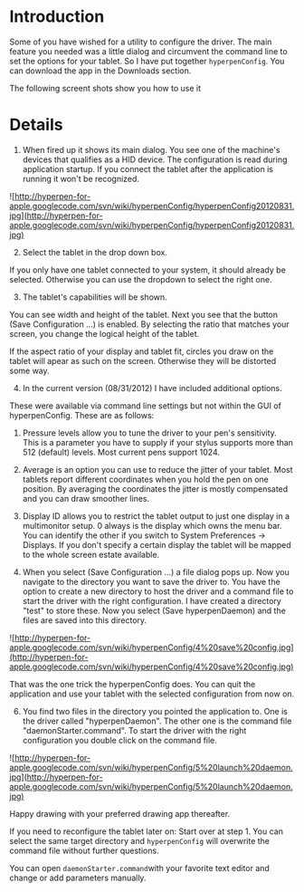 # Introduction #

Some of you have wished for a utility to configure the driver. The main feature you needed was a little dialog and circumvent the command line to set the options for your tablet. So I have put together `hyperpenConfig`. You can download the app in the Downloads section.

The following screent shots show you how to use it


# Details #

1. When fired up it shows its main dialog. You see one of the machine's devices that qualifies as a HID device. The configuration is read during application startup. If you connect the tablet after the application is running it won't be recognized.

![http://hyperpen-for-apple.googlecode.com/svn/wiki/hyperpenConfig/hyperpenConfig20120831.jpg](http://hyperpen-for-apple.googlecode.com/svn/wiki/hyperpenConfig/hyperpenConfig20120831.jpg)

2. Select the tablet in the drop down box.

If you only have one tablet connected to your system, it should already be selected. Otherwise you can use the dropdown to select the right one.

3. The tablet's capabilities will be shown.

You can see width and height of the tablet. Next you see that the button (Save Configuration ...) is enabled. By selecting the ratio that matches your screen, you change the logical height of the tablet.

If the aspect ratio of your display and tablet fit, circles you draw on the tablet will apear as such on the screen. Otherwise they will be distorted some way.

4. In the current version (08/31/2012) I have included additional options.

These were available via command line settings but not within the GUI of hyperpenConfig. These are as follows:
  1. Pressure levels allow you to tune the driver to your pen's sensitivity. This is a parameter you have to supply if your stylus supports more than 512 (default) levels. Most current pens support 1024.
  1. Average is an option you can use to reduce the jitter of your tablet. Most tablets report different coordinates when you hold the pen on one position. By averaging the coordinates the jitter is mostly compensated and you can draw smoother lines.
  1. Display ID allows you to restrict the tablet output to just one display in a multimonitor setup. 0 always is the display which owns the menu bar. You can identify the other if you switch to System Preferences -> Displays. If you don't specify a certain display the tablet will be mapped to the whole screen estate available.

5. When you select (Save Configuration ...) a file dialog pops up. Now you navigate to the directory you want to save the driver to. You have the option to create a new directory to host the driver and a command file to start the driver with the right configuration. I have created a directory "test" to store these. Now you select (Save hyperpenDaemon) and the files are saved into this directory.

![http://hyperpen-for-apple.googlecode.com/svn/wiki/hyperpenConfig/4%20save%20config.jpg](http://hyperpen-for-apple.googlecode.com/svn/wiki/hyperpenConfig/4%20save%20config.jpg)

That was the one trick the hyperpenConfig does. You can quit the application and use your tablet with the selected configuration from now on.

6. You find two files in the directory you pointed the application to. One is the driver called "hyperpenDaemon". The other one is the command file "daemonStarter.command". To start the driver with the right configuration you double click on the command file.

![http://hyperpen-for-apple.googlecode.com/svn/wiki/hyperpenConfig/5%20launch%20daemon.jpg](http://hyperpen-for-apple.googlecode.com/svn/wiki/hyperpenConfig/5%20launch%20daemon.jpg)

Happy drawing with your preferred drawing app thereafter.

If you need to reconfigure the tablet later on: Start over at step 1. You can select the same target directory and `hyperpenConfig` will overwrite the command file without further questions.

You can open `daemonStarter.command`with your favorite text editor and change or add parameters manually.
